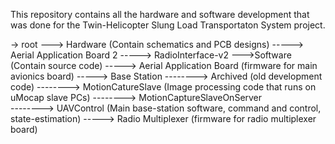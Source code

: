 This repository contains all the hardware and software development that was done for the Twin-Helicopter Slung Load Transportaton System project.

-> root
---> Hardware	(Contain schematics and PCB designs)
-----> Aerial Application Board 2
-----> RadioInterface-v2
--->Software	(Contain source code)
-----> Aerial Application Board	(firmware for main avionics board)
-----> Base Station
--------> Archived	(old development code)
--------> MotionCatureSlave	(Image processing code that runs on uMocap slave PCs)
--------> MotionCaptureSlaveOnServer	
--------> UAVControl	(Main base-station software, command and control, state-estimation)
-----> Radio Multiplexer	(firmware for radio multiplexer board)
